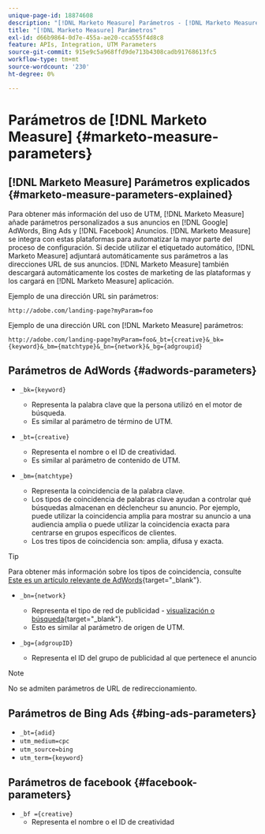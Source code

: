 ```yaml
---
unique-page-id: 18874608
description: "[!DNL Marketo Measure] Parámetros - [!DNL Marketo Measure]"
title: "[!DNL Marketo Measure] Parámetros"
exl-id: d66b9864-0d7e-455a-ae20-cca555f4d8c8
feature: APIs, Integration, UTM Parameters
source-git-commit: 915e9c5a968ffd9de713b4308cadb91768613fc5
workflow-type: tm+mt
source-wordcount: '230'
ht-degree: 0%

---
```


# Parámetros de [!DNL Marketo Measure] {#marketo-measure-parameters}

## [!DNL Marketo Measure] Parámetros explicados {#marketo-measure-parameters-explained}

Para obtener más información del uso de UTM, [!DNL Marketo Measure] añade parámetros personalizados a sus anuncios en [!DNL Google] AdWords, Bing Ads y [!DNL Facebook] Anuncios. [!DNL Marketo Measure] se integra con estas plataformas para automatizar la mayor parte del proceso de configuración. Si decide utilizar el etiquetado automático, [!DNL Marketo Measure] adjuntará automáticamente sus parámetros a las direcciones URL de sus anuncios. [!DNL Marketo Measure] también descargará automáticamente los costes de marketing de las plataformas y los cargará en [!DNL Marketo Measure] aplicación.

Ejemplo de una dirección URL sin parámetros:

`http://adobe.com/landing-page?myParam=foo`

Ejemplo de una dirección URL con [!DNL Marketo Measure] parámetros:

`http://adobe.com/landing-page?myParam=foo&_bt={creative}&_bk={keyword}&_bm={matchtype}&_bn={network}&_bg={adgroupid}`

## Parámetros de AdWords {#adwords-parameters}

* `_bk={keyword}`
   * Representa la palabra clave que la persona utilizó en el motor de búsqueda.
   * Es similar al parámetro de término de UTM.

* `_bt={creative}`
   * Representa el nombre o el ID de creatividad.
   * Es similar al parámetro de contenido de UTM.

* `_bm={matchtype}`
   * Representa la coincidencia de la palabra clave.
   * Los tipos de coincidencia de palabras clave ayudan a controlar qué búsquedas almacenan en déclencheur su anuncio. Por ejemplo, puede utilizar la coincidencia amplia para mostrar su anuncio a una audiencia amplia o puede utilizar la coincidencia exacta para centrarse en grupos específicos de clientes.
   * Los tres tipos de coincidencia son: amplia, difusa y exacta.

>[!TIP]
>
>Para obtener más información sobre los tipos de coincidencia, consulte [Este es un artículo relevante de AdWords](https://support.google.com/adwords/answer/2497836?hl=en){target="_blank"}.

* `_bn={network}`
   * Representa el tipo de red de publicidad - [visualización o búsqueda](https://support.google.com/adwords/answer/1752334?hl=en){target="_blank"}.
   * Esto es similar al parámetro de origen de UTM.

* `_bg={adgroupID}`
   * Representa el ID del grupo de publicidad al que pertenece el anuncio

>[!NOTE]
>
>No se admiten parámetros de URL de redireccionamiento.

## Parámetros de Bing Ads {#bing-ads-parameters}

* `_bt={adid}`
* `utm_medium=cpc`
* `utm_source=bing`
* `utm_term={keyword}`

## Parámetros de facebook {#facebook-parameters}

* `_bf ={creative}`
   * Representa el nombre o el ID de creatividad
